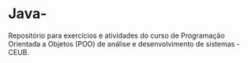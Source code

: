 # Java-
Repositório para exercícios e atividades do curso de Programação Orientada a Objetos (POO) de análise e desenvolvimento de sistemas - CEUB. 

